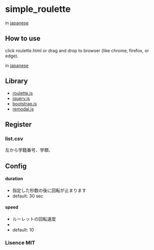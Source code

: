 # simple_roulette

in [japanese](使い方.md)

## How to use

click roulette.html or drag and drop to browser (like chrome, firefox, or edge). 

in [japanese](使い方.md)

## Library

+ [roulette.js](https://github.com/akira-kuriyama/roulette.js)
+ [jquery.js]()
+ [bootstrap.js](http://getbootstrap.com/)
+ [remodal.js](https://github.com/VodkaBears/Remodal/)





## Register

### list.csv

左から学籍番号、学類、


## Config

#### duration

+ 指定した秒数の後に回転が止まります
+ default: 30 sec

#### speed

+ ルーレットの回転速度
+ 
+ default: 10

### Lisence MIT

